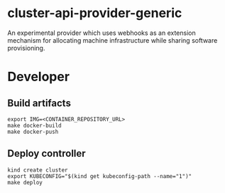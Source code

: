 # cluster-api-provider-generic

An experimental provider which uses webhooks as an extension mechanism for
allocating machine infrastructure while sharing software provisioning.

# Developer

## Build artifacts

```
export IMG=<CONTAINER_REPOSITORY_URL>
make docker-build
make docker-push
```

## Deploy controller

```
kind create cluster
export KUBECONFIG="$(kind get kubeconfig-path --name="1")"
make deploy
```

